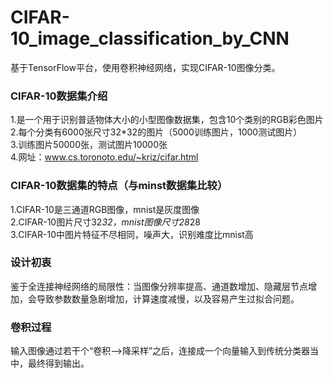 # CIFAR-10_image_classification_by_CNN
基于TensorFlow平台，使用卷积神经网络，实现CIFAR-10图像分类。

### CIFAR-10数据集介绍  
1.是一个用于识别普适物体大小的小型图像数据集，包含10个类别的RGB彩色图片  
2.每个分类有6000张尺寸32*32的图片（5000训练图片，1000测试图片）  
3.训练图片50000张，测试图片10000张  
4.网址：www.cs.toronoto.edu/~kriz/cifar.html  

### CIFAR-10数据集的特点（与minst数据集比较）  
1.CIFAR-10是三通道RGB图像，mnist是灰度图像  
2.CIFAR-10图片尺寸32*32，mnist图像尺寸28*28  
3.CIFAR-10中图片特征不尽相同，噪声大，识别难度比mnist高  

### 设计初衷  
鉴于全连接神经网络的局限性：当图像分辨率提高、通道数增加、隐藏层节点增加，会导致参数数量急剧增加，计算速度减慢，以及容易产生过拟合问题。    

### 卷积过程   
输入图像通过若干个“卷积—>降采样”之后，连接成一个向量输入到传统分类器当中，最终得到输出。   
